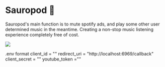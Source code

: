 # Sauropod 🦕
Sauropod's main function is to mute spotify ads, and play some other user determined music in the meantime. Creating a non-stop music listening experience completely free of cost.

![](https://i.ibb.co/YPhXGnT/Logo.png)

.env format
client_id = ""
redirect_uri = "http://localhost:6969/callback"
client_secret = ""
youtube_token =""